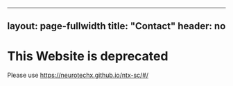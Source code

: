 
---
layout: page-fullwidth
title: "Contact"
header: no
---


# This Website is deprecated

Please use <https://neurotechx.github.io/ntx-sc/#/>

<!---

| I need information about the Student Club Initiative |
| :---: |
| NTX Student Club Committee - studentclubs [at] neurotechx.com |

--->
